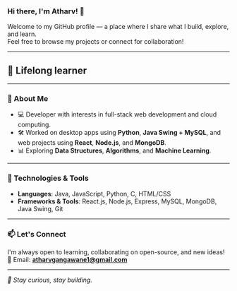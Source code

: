 ### Hi there, I'm Atharv! 👋  

Welcome to my GitHub profile — a place where I share what I build, explore, and learn.  
Feel free to browse my projects or connect for collaboration!

---

## 🚀 Lifelong learner

---

### 🚀 About Me  
- 💻 Developer with interests in full-stack web development and cloud computing.  
- 🛠️ Worked on desktop apps using **Python**, **Java Swing + MySQL**, and web projects using **React**, **Node.js**, and **MongoDB**.  
- 📊 Exploring **Data Structures**, **Algorithms**, and **Machine Learning**.

---

### 🔧 Technologies & Tools  
- **Languages**: Java, JavaScript, Python, C, HTML/CSS  
- **Frameworks & Tools**: React.js, Node.js, Express, MySQL, MongoDB, Java Swing, Git  

---

### 📫 Let's Connect  
I'm always open to learning, collaborating on open-source, and new ideas!  
📩 Email: **atharvgangawane1@gmail.com**

---


_🌱 Stay curious, stay building._
